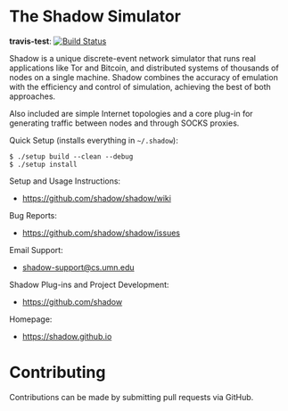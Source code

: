 # The Shadow Simulator

**travis-test**: [![Build Status](https://travis-ci.org/shadow/shadow.svg?branch=travis-test)](https://travis-ci.org/shadow/shadow)

Shadow is a unique discrete-event network simulator that runs real 
applications like Tor and Bitcoin, and distributed systems of thousands of
nodes on a single machine. Shadow combines the accuracy of emulation with the 
efficiency and control of simulation, achieving the best of both approaches.

Also included are simple Internet topologies and a core plug-in for generating
traffic between nodes and through SOCKS proxies.

Quick Setup (installs everything in `~/.shadow`):
```
$ ./setup build --clean --debug
$ ./setup install
```

Setup and Usage Instructions:
  + https://github.com/shadow/shadow/wiki

Bug Reports:
  + https://github.com/shadow/shadow/issues

Email Support:
  + <shadow-support@cs.umn.edu>

Shadow Plug-ins and Project Development:
  + https://github.com/shadow
        
Homepage:
  + https://shadow.github.io
    
# Contributing

Contributions can be made by submitting pull requests via GitHub.
